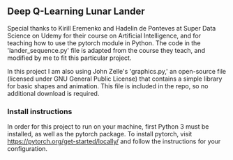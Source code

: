 ## Deep Q-Learning Lunar Lander

Special thanks to Kirill Eremenko and Hadelin de Ponteves at Super Data Science on Udemy for their course on Artificial Intelligence, and for teaching how to use the pytorch module in Python. The code in the 'lander_sequence.py' file is adapted from the course they teach, and modified by me to fit this particular project.  

In this project I am also using John Zelle's 'graphics.py,' an open-source file (licensed under GNU General Public License) that contains a simple library for basic shapes and animation. This file is included in the repo, so no additional download is required.

### Install instructions
In order for this project to run on your machine, first Python 3 must be installed, as well as the pytorch package. To install pytorch, visit https://pytorch.org/get-started/locally/ and follow the instructions for your configuration.
